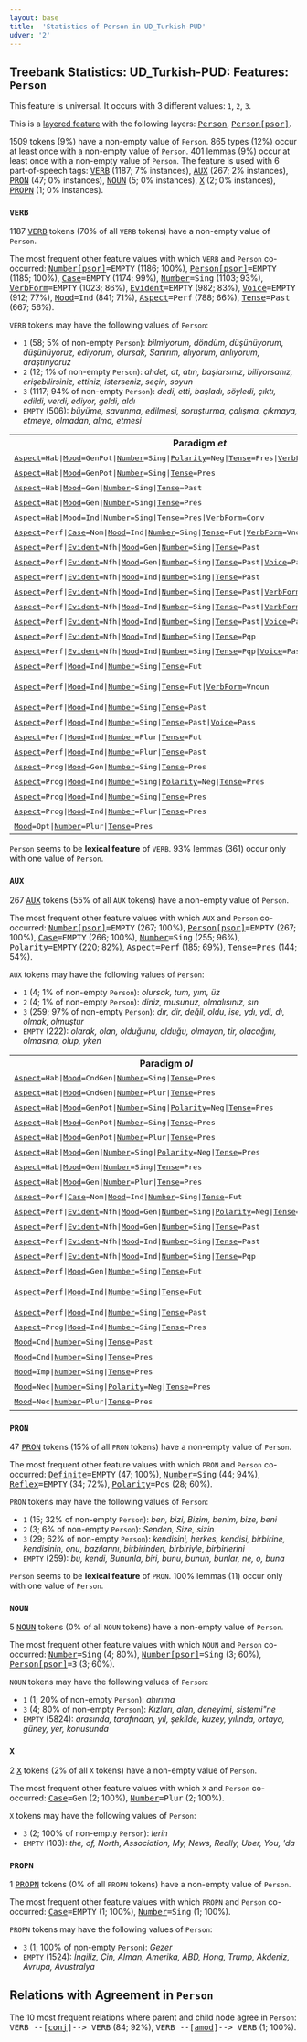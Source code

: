 ```yaml
---
layout: base
title:  'Statistics of Person in UD_Turkish-PUD'
udver: '2'
---
```


## Treebank Statistics: UD_Turkish-PUD: Features: `Person`

This feature is universal.
It occurs with 3 different values: `1`, `2`, `3`.

This is a <a href="../../u/overview/feat-layers.html">layered feature</a> with the following layers: <tt><a href="tr_pud-feat-Person.html">Person</a></tt>, <tt><a href="tr_pud-feat-Person-psor.html">Person[psor]</a></tt>.

1509 tokens (9%) have a non-empty value of `Person`.
865 types (12%) occur at least once with a non-empty value of `Person`.
401 lemmas (9%) occur at least once with a non-empty value of `Person`.
The feature is used with 6 part-of-speech tags: <tt><a href="tr_pud-pos-VERB.html">VERB</a></tt> (1187; 7% instances), <tt><a href="tr_pud-pos-AUX.html">AUX</a></tt> (267; 2% instances), <tt><a href="tr_pud-pos-PRON.html">PRON</a></tt> (47; 0% instances), <tt><a href="tr_pud-pos-NOUN.html">NOUN</a></tt> (5; 0% instances), <tt><a href="tr_pud-pos-X.html">X</a></tt> (2; 0% instances), <tt><a href="tr_pud-pos-PROPN.html">PROPN</a></tt> (1; 0% instances).

### `VERB`

1187 <tt><a href="tr_pud-pos-VERB.html">VERB</a></tt> tokens (70% of all `VERB` tokens) have a non-empty value of `Person`.

The most frequent other feature values with which `VERB` and `Person` co-occurred: <tt><a href="tr_pud-feat-Number-psor.html">Number[psor]</a></tt><tt>=EMPTY</tt> (1186; 100%), <tt><a href="tr_pud-feat-Person-psor.html">Person[psor]</a></tt><tt>=EMPTY</tt> (1185; 100%), <tt><a href="tr_pud-feat-Case.html">Case</a></tt><tt>=EMPTY</tt> (1174; 99%), <tt><a href="tr_pud-feat-Number.html">Number</a></tt><tt>=Sing</tt> (1103; 93%), <tt><a href="tr_pud-feat-VerbForm.html">VerbForm</a></tt><tt>=EMPTY</tt> (1023; 86%), <tt><a href="tr_pud-feat-Evident.html">Evident</a></tt><tt>=EMPTY</tt> (982; 83%), <tt><a href="tr_pud-feat-Voice.html">Voice</a></tt><tt>=EMPTY</tt> (912; 77%), <tt><a href="tr_pud-feat-Mood.html">Mood</a></tt><tt>=Ind</tt> (841; 71%), <tt><a href="tr_pud-feat-Aspect.html">Aspect</a></tt><tt>=Perf</tt> (788; 66%), <tt><a href="tr_pud-feat-Tense.html">Tense</a></tt><tt>=Past</tt> (667; 56%).

`VERB` tokens may have the following values of `Person`:

* `1` (58; 5% of non-empty `Person`): <em>bilmiyorum, döndüm, düşünüyorum, düşünüyoruz, ediyorum, olursak, Sanırım, alıyorum, anlıyorum, araştırıyoruz</em>
* `2` (12; 1% of non-empty `Person`): <em>ahdet, at, atın, başlarsınız, biliyorsanız, erişebilirsiniz, ettiniz, isterseniz, seçin, soyun</em>
* `3` (1117; 94% of non-empty `Person`): <em>dedi, etti, başladı, söyledi, çıktı, edildi, verdi, ediyor, geldi, aldı</em>
* `EMPTY` (506): <em>büyüme, savunma, edilmesi, soruşturma, çalışma, çıkmaya, etmeye, olmadan, alma, etmesi</em>

<table>
  <tr><th>Paradigm <i>et</i></th><th><tt>1</tt></th><th><tt>2</tt></th><th><tt>3</tt></th></tr>
  <tr><td><tt><tt><a href="tr_pud-feat-Aspect.html">Aspect</a></tt><tt>=Hab</tt>|<tt><a href="tr_pud-feat-Mood.html">Mood</a></tt><tt>=GenPot</tt>|<tt><a href="tr_pud-feat-Number.html">Number</a></tt><tt>=Sing</tt>|<tt><a href="tr_pud-feat-Polarity.html">Polarity</a></tt><tt>=Neg</tt>|<tt><a href="tr_pud-feat-Tense.html">Tense</a></tt><tt>=Pres</tt>|<tt><a href="tr_pud-feat-VerbForm.html">VerbForm</a></tt><tt>=Part</tt>|<tt><a href="tr_pud-feat-Voice.html">Voice</a></tt><tt>=Pass</tt></tt></td><td></td><td></td><td><em>edilemez</em></td></tr>
  <tr><td><tt><tt><a href="tr_pud-feat-Aspect.html">Aspect</a></tt><tt>=Hab</tt>|<tt><a href="tr_pud-feat-Mood.html">Mood</a></tt><tt>=GenPot</tt>|<tt><a href="tr_pud-feat-Number.html">Number</a></tt><tt>=Sing</tt>|<tt><a href="tr_pud-feat-Tense.html">Tense</a></tt><tt>=Pres</tt></tt></td><td></td><td></td><td><em>edebilir</em></td></tr>
  <tr><td><tt><tt><a href="tr_pud-feat-Aspect.html">Aspect</a></tt><tt>=Hab</tt>|<tt><a href="tr_pud-feat-Mood.html">Mood</a></tt><tt>=Gen</tt>|<tt><a href="tr_pud-feat-Number.html">Number</a></tt><tt>=Sing</tt>|<tt><a href="tr_pud-feat-Tense.html">Tense</a></tt><tt>=Past</tt></tt></td><td></td><td></td><td><em>ederdi</em></td></tr>
  <tr><td><tt><tt><a href="tr_pud-feat-Aspect.html">Aspect</a></tt><tt>=Hab</tt>|<tt><a href="tr_pud-feat-Mood.html">Mood</a></tt><tt>=Gen</tt>|<tt><a href="tr_pud-feat-Number.html">Number</a></tt><tt>=Sing</tt>|<tt><a href="tr_pud-feat-Tense.html">Tense</a></tt><tt>=Pres</tt></tt></td><td><em>ederim</em></td><td></td><td><em>eder</em></td></tr>
  <tr><td><tt><tt><a href="tr_pud-feat-Aspect.html">Aspect</a></tt><tt>=Hab</tt>|<tt><a href="tr_pud-feat-Mood.html">Mood</a></tt><tt>=Ind</tt>|<tt><a href="tr_pud-feat-Number.html">Number</a></tt><tt>=Sing</tt>|<tt><a href="tr_pud-feat-Tense.html">Tense</a></tt><tt>=Pres</tt>|<tt><a href="tr_pud-feat-VerbForm.html">VerbForm</a></tt><tt>=Conv</tt></tt></td><td></td><td></td><td><em>ederken</em></td></tr>
  <tr><td><tt><tt><a href="tr_pud-feat-Aspect.html">Aspect</a></tt><tt>=Perf</tt>|<tt><a href="tr_pud-feat-Case.html">Case</a></tt><tt>=Nom</tt>|<tt><a href="tr_pud-feat-Mood.html">Mood</a></tt><tt>=Ind</tt>|<tt><a href="tr_pud-feat-Number.html">Number</a></tt><tt>=Sing</tt>|<tt><a href="tr_pud-feat-Tense.html">Tense</a></tt><tt>=Fut</tt>|<tt><a href="tr_pud-feat-VerbForm.html">VerbForm</a></tt><tt>=Vnoun</tt></tt></td><td></td><td></td><td><em>etmek</em></td></tr>
  <tr><td><tt><tt><a href="tr_pud-feat-Aspect.html">Aspect</a></tt><tt>=Perf</tt>|<tt><a href="tr_pud-feat-Evident.html">Evident</a></tt><tt>=Nfh</tt>|<tt><a href="tr_pud-feat-Mood.html">Mood</a></tt><tt>=Gen</tt>|<tt><a href="tr_pud-feat-Number.html">Number</a></tt><tt>=Sing</tt>|<tt><a href="tr_pud-feat-Tense.html">Tense</a></tt><tt>=Past</tt></tt></td><td></td><td></td><td><em>etmiştir</em></td></tr>
  <tr><td><tt><tt><a href="tr_pud-feat-Aspect.html">Aspect</a></tt><tt>=Perf</tt>|<tt><a href="tr_pud-feat-Evident.html">Evident</a></tt><tt>=Nfh</tt>|<tt><a href="tr_pud-feat-Mood.html">Mood</a></tt><tt>=Gen</tt>|<tt><a href="tr_pud-feat-Number.html">Number</a></tt><tt>=Sing</tt>|<tt><a href="tr_pud-feat-Tense.html">Tense</a></tt><tt>=Past</tt>|<tt><a href="tr_pud-feat-Voice.html">Voice</a></tt><tt>=Pass</tt></tt></td><td></td><td></td><td><em>edilmiştir</em></td></tr>
  <tr><td><tt><tt><a href="tr_pud-feat-Aspect.html">Aspect</a></tt><tt>=Perf</tt>|<tt><a href="tr_pud-feat-Evident.html">Evident</a></tt><tt>=Nfh</tt>|<tt><a href="tr_pud-feat-Mood.html">Mood</a></tt><tt>=Ind</tt>|<tt><a href="tr_pud-feat-Number.html">Number</a></tt><tt>=Sing</tt>|<tt><a href="tr_pud-feat-Tense.html">Tense</a></tt><tt>=Past</tt></tt></td><td></td><td></td><td><em>etmiş</em></td></tr>
  <tr><td><tt><tt><a href="tr_pud-feat-Aspect.html">Aspect</a></tt><tt>=Perf</tt>|<tt><a href="tr_pud-feat-Evident.html">Evident</a></tt><tt>=Nfh</tt>|<tt><a href="tr_pud-feat-Mood.html">Mood</a></tt><tt>=Ind</tt>|<tt><a href="tr_pud-feat-Number.html">Number</a></tt><tt>=Sing</tt>|<tt><a href="tr_pud-feat-Tense.html">Tense</a></tt><tt>=Past</tt>|<tt><a href="tr_pud-feat-VerbForm.html">VerbForm</a></tt><tt>=Part</tt></tt></td><td></td><td></td><td><em>etmiş</em></td></tr>
  <tr><td><tt><tt><a href="tr_pud-feat-Aspect.html">Aspect</a></tt><tt>=Perf</tt>|<tt><a href="tr_pud-feat-Evident.html">Evident</a></tt><tt>=Nfh</tt>|<tt><a href="tr_pud-feat-Mood.html">Mood</a></tt><tt>=Ind</tt>|<tt><a href="tr_pud-feat-Number.html">Number</a></tt><tt>=Sing</tt>|<tt><a href="tr_pud-feat-Tense.html">Tense</a></tt><tt>=Past</tt>|<tt><a href="tr_pud-feat-VerbForm.html">VerbForm</a></tt><tt>=Part</tt>|<tt><a href="tr_pud-feat-Voice.html">Voice</a></tt><tt>=Pass</tt></tt></td><td></td><td></td><td><em>edilmiş</em></td></tr>
  <tr><td><tt><tt><a href="tr_pud-feat-Aspect.html">Aspect</a></tt><tt>=Perf</tt>|<tt><a href="tr_pud-feat-Evident.html">Evident</a></tt><tt>=Nfh</tt>|<tt><a href="tr_pud-feat-Mood.html">Mood</a></tt><tt>=Ind</tt>|<tt><a href="tr_pud-feat-Number.html">Number</a></tt><tt>=Sing</tt>|<tt><a href="tr_pud-feat-Tense.html">Tense</a></tt><tt>=Past</tt>|<tt><a href="tr_pud-feat-Voice.html">Voice</a></tt><tt>=Pass</tt></tt></td><td></td><td></td><td><em>edilmiş</em></td></tr>
  <tr><td><tt><tt><a href="tr_pud-feat-Aspect.html">Aspect</a></tt><tt>=Perf</tt>|<tt><a href="tr_pud-feat-Evident.html">Evident</a></tt><tt>=Nfh</tt>|<tt><a href="tr_pud-feat-Mood.html">Mood</a></tt><tt>=Ind</tt>|<tt><a href="tr_pud-feat-Number.html">Number</a></tt><tt>=Sing</tt>|<tt><a href="tr_pud-feat-Tense.html">Tense</a></tt><tt>=Pqp</tt></tt></td><td></td><td></td><td><em>etmişti</em></td></tr>
  <tr><td><tt><tt><a href="tr_pud-feat-Aspect.html">Aspect</a></tt><tt>=Perf</tt>|<tt><a href="tr_pud-feat-Evident.html">Evident</a></tt><tt>=Nfh</tt>|<tt><a href="tr_pud-feat-Mood.html">Mood</a></tt><tt>=Ind</tt>|<tt><a href="tr_pud-feat-Number.html">Number</a></tt><tt>=Sing</tt>|<tt><a href="tr_pud-feat-Tense.html">Tense</a></tt><tt>=Pqp</tt>|<tt><a href="tr_pud-feat-Voice.html">Voice</a></tt><tt>=Pass</tt></tt></td><td></td><td></td><td><em>edilmişti</em></td></tr>
  <tr><td><tt><tt><a href="tr_pud-feat-Aspect.html">Aspect</a></tt><tt>=Perf</tt>|<tt><a href="tr_pud-feat-Mood.html">Mood</a></tt><tt>=Ind</tt>|<tt><a href="tr_pud-feat-Number.html">Number</a></tt><tt>=Sing</tt>|<tt><a href="tr_pud-feat-Tense.html">Tense</a></tt><tt>=Fut</tt></tt></td><td></td><td></td><td><em>etmek</em></td></tr>
  <tr><td><tt><tt><a href="tr_pud-feat-Aspect.html">Aspect</a></tt><tt>=Perf</tt>|<tt><a href="tr_pud-feat-Mood.html">Mood</a></tt><tt>=Ind</tt>|<tt><a href="tr_pud-feat-Number.html">Number</a></tt><tt>=Sing</tt>|<tt><a href="tr_pud-feat-Tense.html">Tense</a></tt><tt>=Fut</tt>|<tt><a href="tr_pud-feat-VerbForm.html">VerbForm</a></tt><tt>=Vnoun</tt></tt></td><td></td><td></td><td><em>etmek, edebilmek</em></td></tr>
  <tr><td><tt><tt><a href="tr_pud-feat-Aspect.html">Aspect</a></tt><tt>=Perf</tt>|<tt><a href="tr_pud-feat-Mood.html">Mood</a></tt><tt>=Ind</tt>|<tt><a href="tr_pud-feat-Number.html">Number</a></tt><tt>=Sing</tt>|<tt><a href="tr_pud-feat-Tense.html">Tense</a></tt><tt>=Past</tt></tt></td><td></td><td></td><td><em>etti</em></td></tr>
  <tr><td><tt><tt><a href="tr_pud-feat-Aspect.html">Aspect</a></tt><tt>=Perf</tt>|<tt><a href="tr_pud-feat-Mood.html">Mood</a></tt><tt>=Ind</tt>|<tt><a href="tr_pud-feat-Number.html">Number</a></tt><tt>=Sing</tt>|<tt><a href="tr_pud-feat-Tense.html">Tense</a></tt><tt>=Past</tt>|<tt><a href="tr_pud-feat-Voice.html">Voice</a></tt><tt>=Pass</tt></tt></td><td></td><td></td><td><em>edildi</em></td></tr>
  <tr><td><tt><tt><a href="tr_pud-feat-Aspect.html">Aspect</a></tt><tt>=Perf</tt>|<tt><a href="tr_pud-feat-Mood.html">Mood</a></tt><tt>=Ind</tt>|<tt><a href="tr_pud-feat-Number.html">Number</a></tt><tt>=Plur</tt>|<tt><a href="tr_pud-feat-Tense.html">Tense</a></tt><tt>=Fut</tt></tt></td><td><em>edeceğiz</em></td><td></td><td></td></tr>
  <tr><td><tt><tt><a href="tr_pud-feat-Aspect.html">Aspect</a></tt><tt>=Perf</tt>|<tt><a href="tr_pud-feat-Mood.html">Mood</a></tt><tt>=Ind</tt>|<tt><a href="tr_pud-feat-Number.html">Number</a></tt><tt>=Plur</tt>|<tt><a href="tr_pud-feat-Tense.html">Tense</a></tt><tt>=Past</tt></tt></td><td></td><td><em>ettiniz</em></td><td><em>ettiler</em></td></tr>
  <tr><td><tt><tt><a href="tr_pud-feat-Aspect.html">Aspect</a></tt><tt>=Prog</tt>|<tt><a href="tr_pud-feat-Mood.html">Mood</a></tt><tt>=Gen</tt>|<tt><a href="tr_pud-feat-Number.html">Number</a></tt><tt>=Sing</tt>|<tt><a href="tr_pud-feat-Tense.html">Tense</a></tt><tt>=Pres</tt></tt></td><td></td><td></td><td><em>etmektedir</em></td></tr>
  <tr><td><tt><tt><a href="tr_pud-feat-Aspect.html">Aspect</a></tt><tt>=Prog</tt>|<tt><a href="tr_pud-feat-Mood.html">Mood</a></tt><tt>=Ind</tt>|<tt><a href="tr_pud-feat-Number.html">Number</a></tt><tt>=Sing</tt>|<tt><a href="tr_pud-feat-Polarity.html">Polarity</a></tt><tt>=Neg</tt>|<tt><a href="tr_pud-feat-Tense.html">Tense</a></tt><tt>=Pres</tt></tt></td><td></td><td></td><td><em>etmiyor</em></td></tr>
  <tr><td><tt><tt><a href="tr_pud-feat-Aspect.html">Aspect</a></tt><tt>=Prog</tt>|<tt><a href="tr_pud-feat-Mood.html">Mood</a></tt><tt>=Ind</tt>|<tt><a href="tr_pud-feat-Number.html">Number</a></tt><tt>=Sing</tt>|<tt><a href="tr_pud-feat-Tense.html">Tense</a></tt><tt>=Pres</tt></tt></td><td><em>ediyorum</em></td><td></td><td><em>ediyor</em></td></tr>
  <tr><td><tt><tt><a href="tr_pud-feat-Aspect.html">Aspect</a></tt><tt>=Prog</tt>|<tt><a href="tr_pud-feat-Mood.html">Mood</a></tt><tt>=Ind</tt>|<tt><a href="tr_pud-feat-Number.html">Number</a></tt><tt>=Plur</tt>|<tt><a href="tr_pud-feat-Tense.html">Tense</a></tt><tt>=Pres</tt></tt></td><td></td><td></td><td><em>ediyorlar</em></td></tr>
  <tr><td><tt><tt><a href="tr_pud-feat-Mood.html">Mood</a></tt><tt>=Opt</tt>|<tt><a href="tr_pud-feat-Number.html">Number</a></tt><tt>=Plur</tt>|<tt><a href="tr_pud-feat-Tense.html">Tense</a></tt><tt>=Pres</tt></tt></td><td><em>edelim</em></td><td></td><td></td></tr>
</table>

`Person` seems to be **lexical feature** of `VERB`. 93% lemmas (361) occur only with one value of `Person`.

### `AUX`

267 <tt><a href="tr_pud-pos-AUX.html">AUX</a></tt> tokens (55% of all `AUX` tokens) have a non-empty value of `Person`.

The most frequent other feature values with which `AUX` and `Person` co-occurred: <tt><a href="tr_pud-feat-Number-psor.html">Number[psor]</a></tt><tt>=EMPTY</tt> (267; 100%), <tt><a href="tr_pud-feat-Person-psor.html">Person[psor]</a></tt><tt>=EMPTY</tt> (267; 100%), <tt><a href="tr_pud-feat-Case.html">Case</a></tt><tt>=EMPTY</tt> (266; 100%), <tt><a href="tr_pud-feat-Number.html">Number</a></tt><tt>=Sing</tt> (255; 96%), <tt><a href="tr_pud-feat-Polarity.html">Polarity</a></tt><tt>=EMPTY</tt> (220; 82%), <tt><a href="tr_pud-feat-Aspect.html">Aspect</a></tt><tt>=Perf</tt> (185; 69%), <tt><a href="tr_pud-feat-Tense.html">Tense</a></tt><tt>=Pres</tt> (144; 54%).

`AUX` tokens may have the following values of `Person`:

* `1` (4; 1% of non-empty `Person`): <em>olursak, tum, yım, üz</em>
* `2` (4; 1% of non-empty `Person`): <em>diniz, musunuz, olmalısınız, sın</em>
* `3` (259; 97% of non-empty `Person`): <em>dır, dir, değil, oldu, ise, ydı, ydi, dı, olmak, olmuştur</em>
* `EMPTY` (222): <em>olarak, olan, olduğunu, olduğu, olmayan, tir, olacağını, olmasına, olup, yken</em>

<table>
  <tr><th>Paradigm <i>ol</i></th><th><tt>1</tt></th><th><tt>2</tt></th><th><tt>3</tt></th></tr>
  <tr><td><tt><tt><a href="tr_pud-feat-Aspect.html">Aspect</a></tt><tt>=Hab</tt>|<tt><a href="tr_pud-feat-Mood.html">Mood</a></tt><tt>=CndGen</tt>|<tt><a href="tr_pud-feat-Number.html">Number</a></tt><tt>=Sing</tt>|<tt><a href="tr_pud-feat-Tense.html">Tense</a></tt><tt>=Pres</tt></tt></td><td></td><td></td><td><em>olursa</em></td></tr>
  <tr><td><tt><tt><a href="tr_pud-feat-Aspect.html">Aspect</a></tt><tt>=Hab</tt>|<tt><a href="tr_pud-feat-Mood.html">Mood</a></tt><tt>=CndGen</tt>|<tt><a href="tr_pud-feat-Number.html">Number</a></tt><tt>=Plur</tt>|<tt><a href="tr_pud-feat-Tense.html">Tense</a></tt><tt>=Pres</tt></tt></td><td><em>olursak</em></td><td></td><td></td></tr>
  <tr><td><tt><tt><a href="tr_pud-feat-Aspect.html">Aspect</a></tt><tt>=Hab</tt>|<tt><a href="tr_pud-feat-Mood.html">Mood</a></tt><tt>=GenPot</tt>|<tt><a href="tr_pud-feat-Number.html">Number</a></tt><tt>=Sing</tt>|<tt><a href="tr_pud-feat-Polarity.html">Polarity</a></tt><tt>=Neg</tt>|<tt><a href="tr_pud-feat-Tense.html">Tense</a></tt><tt>=Pres</tt></tt></td><td></td><td></td><td><em>olmayabilir</em></td></tr>
  <tr><td><tt><tt><a href="tr_pud-feat-Aspect.html">Aspect</a></tt><tt>=Hab</tt>|<tt><a href="tr_pud-feat-Mood.html">Mood</a></tt><tt>=GenPot</tt>|<tt><a href="tr_pud-feat-Number.html">Number</a></tt><tt>=Sing</tt>|<tt><a href="tr_pud-feat-Tense.html">Tense</a></tt><tt>=Pres</tt></tt></td><td></td><td></td><td><em>olabilir</em></td></tr>
  <tr><td><tt><tt><a href="tr_pud-feat-Aspect.html">Aspect</a></tt><tt>=Hab</tt>|<tt><a href="tr_pud-feat-Mood.html">Mood</a></tt><tt>=GenPot</tt>|<tt><a href="tr_pud-feat-Number.html">Number</a></tt><tt>=Plur</tt>|<tt><a href="tr_pud-feat-Tense.html">Tense</a></tt><tt>=Pres</tt></tt></td><td></td><td></td><td><em>olabilirler</em></td></tr>
  <tr><td><tt><tt><a href="tr_pud-feat-Aspect.html">Aspect</a></tt><tt>=Hab</tt>|<tt><a href="tr_pud-feat-Mood.html">Mood</a></tt><tt>=Gen</tt>|<tt><a href="tr_pud-feat-Number.html">Number</a></tt><tt>=Sing</tt>|<tt><a href="tr_pud-feat-Polarity.html">Polarity</a></tt><tt>=Neg</tt>|<tt><a href="tr_pud-feat-Tense.html">Tense</a></tt><tt>=Pres</tt></tt></td><td></td><td></td><td><em>olmaz</em></td></tr>
  <tr><td><tt><tt><a href="tr_pud-feat-Aspect.html">Aspect</a></tt><tt>=Hab</tt>|<tt><a href="tr_pud-feat-Mood.html">Mood</a></tt><tt>=Gen</tt>|<tt><a href="tr_pud-feat-Number.html">Number</a></tt><tt>=Sing</tt>|<tt><a href="tr_pud-feat-Tense.html">Tense</a></tt><tt>=Pres</tt></tt></td><td></td><td></td><td><em>olur</em></td></tr>
  <tr><td><tt><tt><a href="tr_pud-feat-Aspect.html">Aspect</a></tt><tt>=Hab</tt>|<tt><a href="tr_pud-feat-Mood.html">Mood</a></tt><tt>=Gen</tt>|<tt><a href="tr_pud-feat-Number.html">Number</a></tt><tt>=Plur</tt>|<tt><a href="tr_pud-feat-Tense.html">Tense</a></tt><tt>=Pres</tt></tt></td><td></td><td></td><td><em>olurlar</em></td></tr>
  <tr><td><tt><tt><a href="tr_pud-feat-Aspect.html">Aspect</a></tt><tt>=Perf</tt>|<tt><a href="tr_pud-feat-Case.html">Case</a></tt><tt>=Nom</tt>|<tt><a href="tr_pud-feat-Mood.html">Mood</a></tt><tt>=Ind</tt>|<tt><a href="tr_pud-feat-Number.html">Number</a></tt><tt>=Sing</tt>|<tt><a href="tr_pud-feat-Tense.html">Tense</a></tt><tt>=Fut</tt></tt></td><td></td><td></td><td><em>olmak</em></td></tr>
  <tr><td><tt><tt><a href="tr_pud-feat-Aspect.html">Aspect</a></tt><tt>=Perf</tt>|<tt><a href="tr_pud-feat-Evident.html">Evident</a></tt><tt>=Nfh</tt>|<tt><a href="tr_pud-feat-Mood.html">Mood</a></tt><tt>=Gen</tt>|<tt><a href="tr_pud-feat-Number.html">Number</a></tt><tt>=Sing</tt>|<tt><a href="tr_pud-feat-Polarity.html">Polarity</a></tt><tt>=Neg</tt>|<tt><a href="tr_pud-feat-Tense.html">Tense</a></tt><tt>=Past</tt></tt></td><td></td><td></td><td><em>olmamıştır</em></td></tr>
  <tr><td><tt><tt><a href="tr_pud-feat-Aspect.html">Aspect</a></tt><tt>=Perf</tt>|<tt><a href="tr_pud-feat-Evident.html">Evident</a></tt><tt>=Nfh</tt>|<tt><a href="tr_pud-feat-Mood.html">Mood</a></tt><tt>=Gen</tt>|<tt><a href="tr_pud-feat-Number.html">Number</a></tt><tt>=Sing</tt>|<tt><a href="tr_pud-feat-Tense.html">Tense</a></tt><tt>=Past</tt></tt></td><td></td><td></td><td><em>olmuştur</em></td></tr>
  <tr><td><tt><tt><a href="tr_pud-feat-Aspect.html">Aspect</a></tt><tt>=Perf</tt>|<tt><a href="tr_pud-feat-Evident.html">Evident</a></tt><tt>=Nfh</tt>|<tt><a href="tr_pud-feat-Mood.html">Mood</a></tt><tt>=Ind</tt>|<tt><a href="tr_pud-feat-Number.html">Number</a></tt><tt>=Sing</tt>|<tt><a href="tr_pud-feat-Tense.html">Tense</a></tt><tt>=Past</tt></tt></td><td></td><td></td><td><em>olmuş</em></td></tr>
  <tr><td><tt><tt><a href="tr_pud-feat-Aspect.html">Aspect</a></tt><tt>=Perf</tt>|<tt><a href="tr_pud-feat-Evident.html">Evident</a></tt><tt>=Nfh</tt>|<tt><a href="tr_pud-feat-Mood.html">Mood</a></tt><tt>=Ind</tt>|<tt><a href="tr_pud-feat-Number.html">Number</a></tt><tt>=Sing</tt>|<tt><a href="tr_pud-feat-Tense.html">Tense</a></tt><tt>=Pqp</tt></tt></td><td></td><td></td><td><em>olmuştu</em></td></tr>
  <tr><td><tt><tt><a href="tr_pud-feat-Aspect.html">Aspect</a></tt><tt>=Perf</tt>|<tt><a href="tr_pud-feat-Mood.html">Mood</a></tt><tt>=Gen</tt>|<tt><a href="tr_pud-feat-Number.html">Number</a></tt><tt>=Sing</tt>|<tt><a href="tr_pud-feat-Tense.html">Tense</a></tt><tt>=Fut</tt></tt></td><td></td><td></td><td><em>olacaktır</em></td></tr>
  <tr><td><tt><tt><a href="tr_pud-feat-Aspect.html">Aspect</a></tt><tt>=Perf</tt>|<tt><a href="tr_pud-feat-Mood.html">Mood</a></tt><tt>=Ind</tt>|<tt><a href="tr_pud-feat-Number.html">Number</a></tt><tt>=Sing</tt>|<tt><a href="tr_pud-feat-Tense.html">Tense</a></tt><tt>=Fut</tt></tt></td><td></td><td></td><td><em>olmak, olacak</em></td></tr>
  <tr><td><tt><tt><a href="tr_pud-feat-Aspect.html">Aspect</a></tt><tt>=Perf</tt>|<tt><a href="tr_pud-feat-Mood.html">Mood</a></tt><tt>=Ind</tt>|<tt><a href="tr_pud-feat-Number.html">Number</a></tt><tt>=Sing</tt>|<tt><a href="tr_pud-feat-Tense.html">Tense</a></tt><tt>=Past</tt></tt></td><td></td><td></td><td><em>oldu</em></td></tr>
  <tr><td><tt><tt><a href="tr_pud-feat-Aspect.html">Aspect</a></tt><tt>=Prog</tt>|<tt><a href="tr_pud-feat-Mood.html">Mood</a></tt><tt>=Ind</tt>|<tt><a href="tr_pud-feat-Number.html">Number</a></tt><tt>=Sing</tt>|<tt><a href="tr_pud-feat-Tense.html">Tense</a></tt><tt>=Pres</tt></tt></td><td></td><td></td><td><em>oluyor</em></td></tr>
  <tr><td><tt><tt><a href="tr_pud-feat-Mood.html">Mood</a></tt><tt>=Cnd</tt>|<tt><a href="tr_pud-feat-Number.html">Number</a></tt><tt>=Sing</tt>|<tt><a href="tr_pud-feat-Tense.html">Tense</a></tt><tt>=Past</tt></tt></td><td></td><td></td><td><em>olsaydı</em></td></tr>
  <tr><td><tt><tt><a href="tr_pud-feat-Mood.html">Mood</a></tt><tt>=Cnd</tt>|<tt><a href="tr_pud-feat-Number.html">Number</a></tt><tt>=Sing</tt>|<tt><a href="tr_pud-feat-Tense.html">Tense</a></tt><tt>=Pres</tt></tt></td><td></td><td></td><td><em>olsa</em></td></tr>
  <tr><td><tt><tt><a href="tr_pud-feat-Mood.html">Mood</a></tt><tt>=Imp</tt>|<tt><a href="tr_pud-feat-Number.html">Number</a></tt><tt>=Sing</tt>|<tt><a href="tr_pud-feat-Tense.html">Tense</a></tt><tt>=Pres</tt></tt></td><td></td><td></td><td><em>olsun</em></td></tr>
  <tr><td><tt><tt><a href="tr_pud-feat-Mood.html">Mood</a></tt><tt>=Nec</tt>|<tt><a href="tr_pud-feat-Number.html">Number</a></tt><tt>=Sing</tt>|<tt><a href="tr_pud-feat-Polarity.html">Polarity</a></tt><tt>=Neg</tt>|<tt><a href="tr_pud-feat-Tense.html">Tense</a></tt><tt>=Pres</tt></tt></td><td></td><td></td><td><em>olmamalı</em></td></tr>
  <tr><td><tt><tt><a href="tr_pud-feat-Mood.html">Mood</a></tt><tt>=Nec</tt>|<tt><a href="tr_pud-feat-Number.html">Number</a></tt><tt>=Plur</tt>|<tt><a href="tr_pud-feat-Tense.html">Tense</a></tt><tt>=Pres</tt></tt></td><td></td><td><em>olmalısınız</em></td><td></td></tr>
</table>

### `PRON`

47 <tt><a href="tr_pud-pos-PRON.html">PRON</a></tt> tokens (15% of all `PRON` tokens) have a non-empty value of `Person`.

The most frequent other feature values with which `PRON` and `Person` co-occurred: <tt><a href="tr_pud-feat-Definite.html">Definite</a></tt><tt>=EMPTY</tt> (47; 100%), <tt><a href="tr_pud-feat-Number.html">Number</a></tt><tt>=Sing</tt> (44; 94%), <tt><a href="tr_pud-feat-Reflex.html">Reflex</a></tt><tt>=EMPTY</tt> (34; 72%), <tt><a href="tr_pud-feat-Polarity.html">Polarity</a></tt><tt>=Pos</tt> (28; 60%).

`PRON` tokens may have the following values of `Person`:

* `1` (15; 32% of non-empty `Person`): <em>ben, bizi, Bizim, benim, bize, beni</em>
* `2` (3; 6% of non-empty `Person`): <em>Senden, Size, sizin</em>
* `3` (29; 62% of non-empty `Person`): <em>kendisini, herkes, kendisi, birbirine, kendisinin, onu, bazılarını, birbirinden, birbiriyle, birbirlerini</em>
* `EMPTY` (259): <em>bu, kendi, Bununla, biri, bunu, bunun, bunlar, ne, o, buna</em>

`Person` seems to be **lexical feature** of `PRON`. 100% lemmas (11) occur only with one value of `Person`.

### `NOUN`

5 <tt><a href="tr_pud-pos-NOUN.html">NOUN</a></tt> tokens (0% of all `NOUN` tokens) have a non-empty value of `Person`.

The most frequent other feature values with which `NOUN` and `Person` co-occurred: <tt><a href="tr_pud-feat-Number.html">Number</a></tt><tt>=Sing</tt> (4; 80%), <tt><a href="tr_pud-feat-Number-psor.html">Number[psor]</a></tt><tt>=Sing</tt> (3; 60%), <tt><a href="tr_pud-feat-Person-psor.html">Person[psor]</a></tt><tt>=3</tt> (3; 60%).

`NOUN` tokens may have the following values of `Person`:

* `1` (1; 20% of non-empty `Person`): <em>ahırıma</em>
* `3` (4; 80% of non-empty `Person`): <em>Kızları, alan, deneyimi, sistemi"ne</em>
* `EMPTY` (5824): <em>arasında, tarafından, yıl, şekilde, kuzey, yılında, ortaya, güney, yer, konusunda</em>

### `X`

2 <tt><a href="tr_pud-pos-X.html">X</a></tt> tokens (2% of all `X` tokens) have a non-empty value of `Person`.

The most frequent other feature values with which `X` and `Person` co-occurred: <tt><a href="tr_pud-feat-Case.html">Case</a></tt><tt>=Gen</tt> (2; 100%), <tt><a href="tr_pud-feat-Number.html">Number</a></tt><tt>=Plur</tt> (2; 100%).

`X` tokens may have the following values of `Person`:

* `3` (2; 100% of non-empty `Person`): <em>lerin</em>
* `EMPTY` (103): <em>the, of, North, Association, My, News, Really, Uber, You, 'da</em>

### `PROPN`

1 <tt><a href="tr_pud-pos-PROPN.html">PROPN</a></tt> tokens (0% of all `PROPN` tokens) have a non-empty value of `Person`.

The most frequent other feature values with which `PROPN` and `Person` co-occurred: <tt><a href="tr_pud-feat-Case.html">Case</a></tt><tt>=EMPTY</tt> (1; 100%), <tt><a href="tr_pud-feat-Number.html">Number</a></tt><tt>=Sing</tt> (1; 100%).

`PROPN` tokens may have the following values of `Person`:

* `3` (1; 100% of non-empty `Person`): <em>Gezer</em>
* `EMPTY` (1524): <em>İngiliz, Çin, Alman, Amerika, ABD, Hong, Trump, Akdeniz, Avrupa, Avustralya</em>

## Relations with Agreement in `Person`

The 10 most frequent relations where parent and child node agree in `Person`:
<tt>VERB --[<tt><a href="tr_pud-dep-conj.html">conj</a></tt>]--> VERB</tt> (84; 92%),
<tt>VERB --[<tt><a href="tr_pud-dep-amod.html">amod</a></tt>]--> VERB</tt> (1; 100%).

